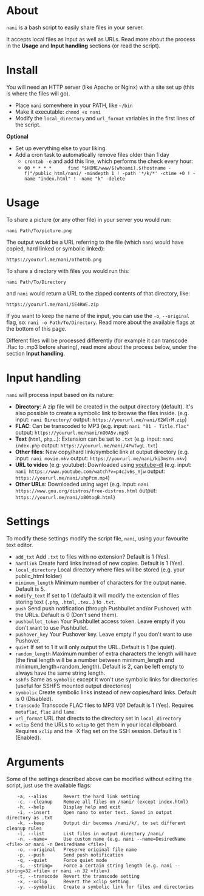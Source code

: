 # About
`nani` is a bash script to easily share files in your server.

It accepts local files as input as well as URLs. Read more about the process in the **Usage** and **Input handling** sections (or read the script).

# Install
You will need an HTTP server (like Apache or Nginx) with a site set up (this is where the files will go).

* Place `nani` somewhere in your PATH, like `~/bin`
* Make it executable: `chmod +x nani`
* Modify the `local_directory` and `url_format` variables in the first lines of the script.

**Optional**

* Set up everything else to your liking.
* Add a cron task to automatically remove files older than 1 day
    * `crontab -e` and add this line, which performs the check every hour:
    * `00 * * * *      find "$HOME/www/$(whoami).$(hostname -f)"/public_html/nani/ -mindepth 1 ! -path '*/k/*' -ctime +0 ! -name "index.html" ! -name "k" -delete`

# Usage

To share a picture (or any other file) in your server you would run:

`nani Path/To/picture.png`

The output would be a URL referring to the file (which `nani` would have copied, hard linked or symbolic linked):

`https://yoururl.me/nani/oThot0b.png`

To share a directory with files you would run this:

`nani Path/To/Directory`

and `nani` would return a URL to the zipped contents of that directory, like:

`https://yoururl.me/nani/iE4RWE.zip`

If you want to keep the name of the input, you can use the `-o`, `--original` flag, so: `nani -o Path/To/Directory`. Read more about the available flags at the bottom of this page.

Different files will be processed differently (for example it can transcode .flac to .mp3 before sharing), read more about the process below, under the section **Input handling**.

# Input handling
`nani` will process input based on its nature:

- **Directory**: A zip file will be created in the output directory (default). It's also possible to create a symbolic link to browse the files inside. (e.g. input: `nani Directory/` output: `https://yoururl.me/nani/62WlrM.zip`)
- **FLAC**: Can be transcoded to MP3 (e.g. input: `nani "01 - Title.flac"` output: `https://yoururl.me/nani/nO0A5v.mp3`)
- **Text** (`html`, `php`...): Extension can be set to `.txt` (e.g. input: `nani index.php` output: `https://yoururl.me/nani/4PwTwgL.txt`)
- **Other files**: New copy/hard link/symbolic link at output directory (e.g. input: `nani movie.mkv` output: `https://yoururl.me/nani/ki3msYn.mkv`)
- **URL to video** (e.g: youtube): Downloaded using [youtube-dl](https://github.com/rg3/youtube-dl) (e.g. input: `nani https://www.youtube.com/watch?v=p4cJv6s_Yjw` output: `https://yoururl.me/nani/uhpPcm.mp4`)
- **Other URLs**: Downloaded using wget (e.g. input: `nani https://www.gnu.org/distros/free-distros.html` output: `https://yoururl.me/nani/o80togB.html`)

# Settings
To modify these settings modify the script file, `nani`, using your favourite text editor.

- `add_txt` Add `.txt` to files with no extension? Default is 1 (Yes).
- `hardlink` Create hard links instead of new copies. Default is 1 (Yes).
- `local_directory` Local directory where files will be stored (e.g. your public_html folder)
- `minimum_length` Minimum number of characters for the output name. Default is 5.
- `modify_text` If set to 1 (default) it will modify the extension of files storing text (`.php`, `.html`, `.tex`...) to `.txt`.
- `push` Send push notification (through Pushbullet and/or Pushover) with the URLs. Default is 0 (Don't send them).
- `pushbullet_token` Your Pushbullet access token. Leave empty if you don't want to use Pushbullet.
- `pushover_key` Your Pushover key. Leave empty if you don't want to use Pushover.
- `quiet` If set to 1 it will only output the URL. Default is 1 (be quiet).
- `random_length` Maximum number of extra characters the length will have (the final length will be a number between minimum_length and minimum_length+random_length). Default is 2, can be left empty to always have the same string length.
- `sshfs` Same as `symbolic` except it won't use symbolic links for directories (useful for SSHFS mounted output directories)
- `symbolic` Create symbolic links instead of new copies/hard links. Default is 0 (Disabled).
- `transcode` Transcode FLAC files to MP3 V0? Default is 1 (Yes). Requires `metaflac`, `flac` and `lame`.
- `url_format` URL that directs to the directory set in `local_directory`
- `xclip` Send the URLs to `xclip` to get them in your local clipboard. Requires `xclip` and the -X flag set on the SSH session. Default is 1 (Enabled).

# Arguments
Some of the settings described above can be modified without editing the script, just use the available flags:

```
    -a, --alias      Revert the hard link setting
    -c, --cleanup    Remove all files on /nani/ (except index.html)
    -h, --help       Display help and exit
    -i, --insert     Open nano to enter text. Saved in output directory as .txt
    -k, --keep       Output dir becomes /nani/k/, to set different cleanup rules
    -l, --list       List files in output directory /nani/
    -n, --name=      Use custom name (e.g. nani --name=DesiredName <file> or nani -n DesiredName <file>)
    -o, --original   Preserve original file name
    -p, --push       Send push notification
    -q, --quiet      Force quiet mode
    -s, --string=    Force a certain string length (e.g. nani --string=32 <file> or nani -n 32 <file>)
    -t, --transcode  Revert the transcode setting
    -x, --xclip      Revert the xclip setting
    -y, --symbolic   Create a symbolic link for files and directories
```
